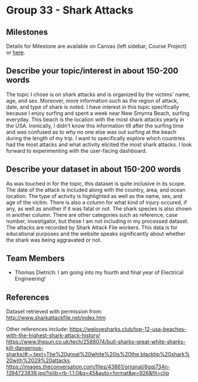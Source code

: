 # Group 33 - Shark Attacks 

## Milestones

Details for Milestone are available on Canvas (left sidebar, Course Project) or [here](https://firas.moosvi.com/courses/data301/project/milestone01.html).

## Describe your topic/interest in about 150-200 words

The topic I chose is on shark attacks and is organized by the victims' name, age, and sex. Moreover, more information such as the region of attack, date, and type of shark is noted. I have interest in this topic specifically because I enjoy surfing and spent a week near New Smyrna Beach, surfing everyday. This beach is the location with the most shark attacks yearly in the USA. Ironically, I didn't know this information till after the surfing time and was confused as to why no one else was out surfing at the beach during the length of my trip. I want to specifically explore which countries had the most attacks and what activity elicited the most shark attacks. I look forward to experimenting with the user-facing dashboard.

## Describe your dataset in about 150-200 words

As was touched in for the topic, this dataset is quite inclusive in its scope. The date of the attack is included along with the country, area, and ocean location. The type of activity is highlighted as well as the name, sex, and age of the victim. There is also a column for what kind of injury occured, if any, as well as another if it was fatal or not. The shark species is also shown in another column. There are other categories such as reference, case number, investigator, but these I am not including in my processed dataset. The attacks are recorded by Shark Attack File workers. This data is for educational purposes and the website speaks significantly about whether the shark was being aggravated or not.

## Team Members

- Thomas Dietrich: I am going into my fourth and final year of Electrical Engineering!

## References

Dataset retrieved with permission from: http://www.sharkattackfile.net/index.htm

Other references include:
https://welovesharks.club/top-12-usa-beaches-with-the-highest-shark-attack-history/
https://www.thesun.co.uk/tech/2588074/bull-sharks-great-white-sharks-kill-dangerous-sharks/#:~:text=The%20great%20white%20is%20the,blacktip%20shark%20with%2029%20attacks.
https://images.theconversation.com/files/43861/original/6gqj734n-1394723838.jpg?ixlib=rb-1.1.0&q=45&auto=format&w=926&fit=clip
